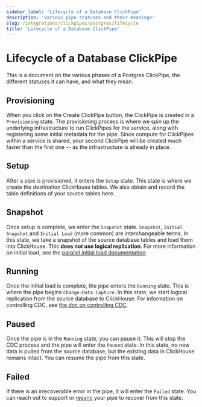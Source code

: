 ```yaml
---
sidebar_label: 'Lifecycle of a Database ClickPipe'
description: 'Various pipe statuses and their meanings'
slug: /integrations/clickpipes/postgres/lifecycle
title: 'Lifecycle of a Database ClickPipe'
---
```


# Lifecycle of a Database ClickPipe

This is a document on the various phases of a Postgres ClickPipe, the different statuses it can have, and what they mean.

## Provisioning

When you click on the Create ClickPipe button, the ClickPipe is created in a `Provisioning` state. The provisioning process is where we spin up the underlying infrastructure to run ClickPipes for the service, along with registering some initial metadata for the pipe. Since compute for ClickPipes within a service is shared, your second ClickPipe will be created much faster than the first one -- as the infrastructure is already in place.

## Setup

After a pipe is provisioned, it enters the `Setup` state. This state is where we create the destination ClickHouse tables. We also obtain and record the table definitions of your source tables here.

## Snapshot

Once setup is complete, we enter the `Snapshot` state. `Snapshot`, `Initial Snapshot` and `Initial Load` (more common) are interchangeable terms. In this state, we take a snapshot of the source database tables and load them into ClickHouse. This **does not use logical replication**. For more information on initial load, see the [parallel initial load documentation](./parallel_initial_load).

## Running

Once the initial load is complete, the pipe enters the `Running` state. This is where the pipe begins `Change-Data Capture`. In this state, we start logical replication from the source database to ClickHouse. For information on controlling CDC, see [the doc on controlling CDC](./controlling_sync).

## Paused

Once the pipe is in the `Running` state, you can pause it. This will stop the CDC process and the pipe will enter the `Paused` state. In this state, no new data is pulled from the source database, but the existing data in ClickHouse remains intact. You can resume the pipe from this state.

## Failed

If there is an irrecoverable error in the pipe, it will enter the `Failed` state. You can reach out to support or [resync](./resync) your pipe to recover from this state.
